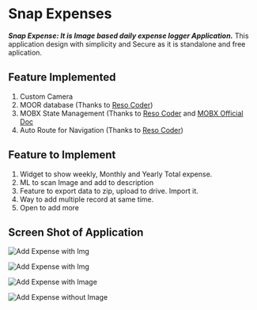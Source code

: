 
# Snap Expenses 
***Snap Expense: It is Image based daily expense logger Application.***
This application design with simplicity and Secure as it is standalone and free aplication. 

## Feature Implemented

 1. Custom Camera 
 2. MOOR database (Thanks to [Reso Coder](https://resocoder.com/))
 3. MOBX State Management (Thanks to [Reso Coder](https://resocoder.com/) and [MOBX Official Doc](https://mobx.netlify.com/)
 4. Auto Route for Navigation (Thanks to [Reso Coder](https://resocoder.com/))

## Feature to Implement 
1. Widget to show weekly, Monthly and Yearly Total expense.
2. ML to scan Image and add to description
3. Feature to export data to zip, upload to drive. Import it. 
4.  Way to add multiple record at same time. 
5. Open to add more

## Screen Shot of Application 
![Add Expense with Img](https://github.com/team-singhavinash/snapexpense/blob/hotfix/singharyan015-patch-1/doc/screen-home.png)

![Add Expense with Img](https://github.com/team-singhavinash/snapexpense/blob/hotfix/singharyan015-patch-1/doc/screen-camera.png)

![Add Expense with Image](https://github.com/team-singhavinash/snapexpense/blob/hotfix/singharyan015-patch-1/doc/screen-addrecord-with-img.png)

![Add Expense without Image](https://github.com/team-singhavinash/snapexpense/blob/hotfix/singharyan015-patch-1/doc/screen-addrecord-without-img.png)




